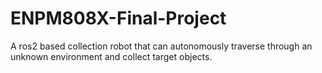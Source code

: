 # ENPM808X-Final-Project
A ros2 based collection robot that can autonomously traverse through an unknown environment and collect target objects.
